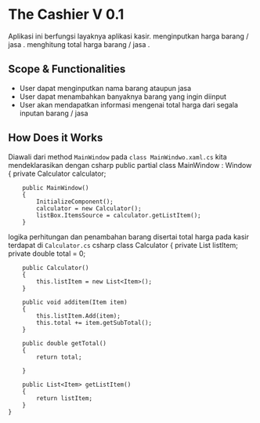 # The Cashier V 0.1
Aplikasi ini berfungsi layaknya aplikasi kasir. menginputkan harga barang / jasa . menghitung total harga barang / jasa .

## Scope & Functionalities 
- User dapat menginputkan nama barang ataupun jasa  
- User dapat menambahkan banyaknya barang yang ingin diinput 
- User akan mendapatkan informasi mengenai total harga dari segala inputan barang / jasa 

## How Does it Works

Diawali dari method `MainWindow` pada `class MainWindwo.xaml.cs` kita mendeklarasikan dengan
csharp
 public partial class MainWindow : Window
    {
        private Calculator calculator;

        public MainWindow()
        {
            InitializeComponent();
            calculator = new Calculator();
            listBox.ItemsSource = calculator.getListItem();
        }


logika perhitungan dan penambahan barang disertai total harga pada kasir terdapat di `Calculator.cs`
 csharp
 class Calculator
    {
        private List<Item> listItem;
        private double total = 0;

        public Calculator()
        {
            this.listItem = new List<Item>();
        }

        public void additem(Item item)
        {
            this.listItem.Add(item);
            this.total += item.getSubTotal();
        }

        public double getTotal()
        {
            return total;

        }

        public List<Item> getListItem()
        {
            return listItem;
        }
    }

